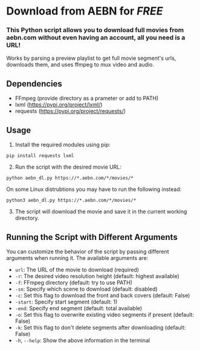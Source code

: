 # Download from AEBN for *FREE*

### This Python script allows you to download full movies from aebn.com without even having an account, all you need is a URL!  
Works by parsing a preview playlist to get full movie segment's urls, downloads them, and uses ffmpeg to mux video and audio.

## Dependencies

- FFmpeg (provide directory as a prameter or add to PATH)
- lxml (https://pypi.org/project/lxml/)
- requests (https://pypi.org/project/requests/)

## Usage

1. Install the required modules using pip:

```
pip install requests lxml
```
2. Run the script with the desired movie URL:
```
python aebn_dl.py https://*.aebn.com/*/movies/*
```
On some Linux distrubtions you may have to run the following instead:
```
python3 aebn_dl.py https://*.aebn.com/*/movies/*
```
3. The script will download the movie and save it in the current working directory.

## Running the Script with Different Arguments

You can customize the behavior of the script by passing different arguments when running it. The available arguments are:

- `url`: The URL of the movie to download (required)
- `-r`: The desired video resolution height (default: highest available)
- `-f`: FFmpeg directory (default: try to use PATH)
- `-sn`: Specify which scene to download (default: disabled)
- `-c`: Set this flag to download the front and back covers (default: False)
- `-start`: Specify start segment (default: 1)
- `-end`: Specify end segment (default: total available)
- `-o`: Set this flag to overwrite existing video segments if present (default: False)
- `-k`: Set this flag to don't delete segments after downloading (default: False)
- `-h`, `--help`: Show the above information in the terminal
